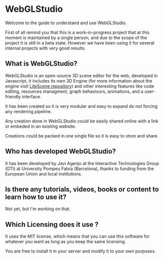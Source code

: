 # WebGLStudio #

Welcome to the guide to understand and use WebGLStudio.

First of all remind you that this is a work-in-progress project that at this moment is maintained by a single person,
and due to the scope of the project it is still in a beta state. However we have been using it for several internal projects
with very good results.

## What is WebGLStudio? ##

WebGLStudio is an open-source 3D scene editor for the web, developed in Javascript, it includes its own 3D Engine
(for more information about the engine visit [LiteScene repository](https://github.com/jagenjo/litescene.js)) and other interesting features like code editing, resources managment, 
graph behaviours, animations, and a user-friendly interface.

It has been created so it is very modular and easy to expand do not forcing any rendering pipeline.

Any creation done in WebGLStudio could be easily shared online with a link or embeded in an existing website.

Creations could be packed in one single file so it is easy to store and share.

## Who has developed WebGLStudio? ##

It has been developed by Javi Agenjo at the Interactive Technologies Group (GTI) at University Pompeu Fabra (Barcelona),
thanks to funding from the European Union and local institutions.

## Is there any tutorials, videos, books or content to learn how to use it? ##

Not yet, but I'm working on that.

## Which Licensing does it use ? ## 

It uses the MIT license, which means that you can use this software for whatever you want as long as you keep the same licensing.

You are free to install it in your server and modify it to your own purposes.

